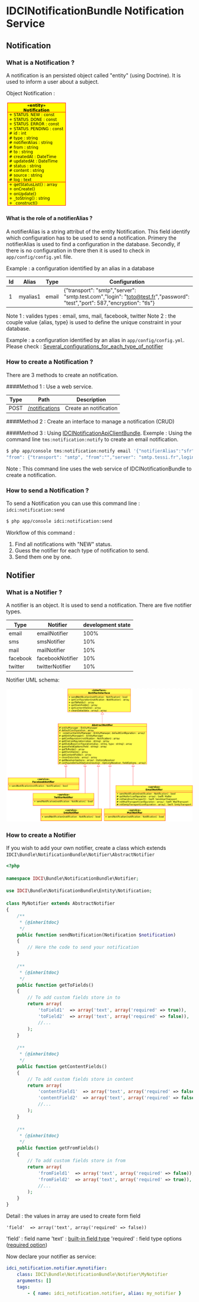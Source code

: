 IDCINotificationBundle Notification Service
===========================================


Notification
------------
### What is a Notification ?
A notification is an persisted object called "entity" (using Doctrine). It is used to inform a user about a subject.

Object Notification :

![UML Notification Class Diagram](notification_class.png)


#### What is the role of a notifierAlias ?

A notifierAlias is a string attribut of the entity Notification. This field identify which configuration has to be used to send a notification. Primery the notifierAlias is used to find a configuration in the database. Secondly, if there is no configuration in there then it is used to check in `app/config/config.yml` file.

Example : a configuration identified by an alias in a database

| Id | Alias    | Type  | Configuration
|----|----------|-------|-----------------------------------------------------------------------------------
| 1  | myalias1 | email | {"transport": "smtp","server": "smtp.test.com","login": "toto@test.fr","password": "test","port": 587,"encryption": "tls"}
Note 1 : valides types : email, sms, mail, facebook, twitter
Note 2 : the couple value {alias, type} is used to define the unique constraint in your database.

Example : a configuration identified by an alias in `app/config/config.yml`.
Please check : [Several_configurations_for_each_type_of_notifier](configuration_reference.md#several-configurations-for-each-type-of-notifier)

### How to create a Notification ?
There are 3 methods to create an notification.

####Method 1 : Use a web service.

| Type   | Path                                                     | Description
|--------|----------------------------------------------------------|------------------------
| POST   | [/notifications](api/notification/post_notifications.md) | Create an notification

####Method 2 : Create an interface to manage a notification (CRUD)

####Method 3 : Using [IDCINotificationApiClientBundle](https://github.com/IDCI-Consulting/NotificationApiClientBundle.git).
Exemple : Using the command line `tms:notification:notify` to create an email notification.
```sh
$ php app/console tms:notification:notify email '{"notifierAlias":"sfr",
"from": {"transport": "smtp", "from":"","server": "smtp.tessi.fr",login":"sender@tessi.com", "password": "password", "port": "465", "encryption": "ssl"},"to": {"to": "test@email.fr", "cc": "titi@toto.fr, tutu@titi.fr", "bcc": null},"content": {"subject": "notification via command line", "message": "the message to be send", "htmlMessage": "<h1>Titre</h1><p>Message</p>", "attachments": []}}'
```
Note : This command line uses the web service of IDCINotificationBundle to create a notification.

### How to send a Notification ?
To send a Notification you can use this command line : `idci:notification:send`
```sh
$ php app/console idci:notification:send
```
Workflow of this command :

1. Find all notifications with "NEW" status.
2. Guess the notifier for each type of notification to send.
3. Send them one by one.

Notifier
--------
### What is a Notifier ?
A notifier is an object. It is used to send a notification.
There are five notifier types.

| Type     | Notifier         | development state
|----------|------------------|-------------------
| email    | emailNotifier    | 100%
| sms      | smsNotifier      | 10%
| mail     | mailNotifier     | 10%
| facebook | facebookNotifier | 10%
| twitter  | twitterNotifier  | 10%

Notifier UML schema:

![Notifier class diagram](notifier_class_diagram.png)

### How to create a Notifier
If you wish to add your own notifier, create a class which extends `IDCI\Bundle\NotificationBundle\Notifier\AbstractNotifier`
```php
<?php

namespace IDCI\Bundle\NotificationBundle\Notifier;

use IDCI\Bundle\NotificationBundle\Entity\Notification;

class MyNotifier extends AbstractNotifier
{
    /**
     * {@inheritdoc}
     */
    public function sendNotification(Notification $notification)
    {
        // Here the code to send your notification
    }

    /**
     * {@inheritdoc}
     */
    public function getToFields()
    {
        // To add custom fields store in to
        return array(
            'toField1'  => array('text', array('required' => true)),
            'toField2'  => array('text', array('required' => false)),
            //...
        );
    }

    /**
     * {@inheritdoc}
     */
    public function getContentFields()
    {
        // To add custom fields store in content
        return array(
            'contentField1'  => array('text', array('required' => false)),
            'contentField2'  => array('text', array('required' => false)),
            //...
        );
    }

    /**
     * {@inheritdoc}
     */
    public function getFromFields()
    {
        // To add custom fields store in from
        return array(
            'fromField1'  => array('text', array('required' => false)),
            'fromField2'  => array('text', array('required' => true)),
            //...
        );
    }
}
```
Detail : the values in array are used to create form field
```
'field'  => array('text', array('required' => false))
```
'field'    : field name
'text'     : [built-in field type](http://symfony.com/doc/current/book/forms.html#built-in-field-types)
'required' : field type options ([required option](http://symfony.com/doc/current/book/forms.html#field-type-options))

Now declare your notifier as service:
```yml
idci_notification.notifier.mynotifier:
    class: IDCI\Bundle\NotificationBundle\Notifier\MyNotifier
    arguments: []
    tags:
        - { name: idci_notification.notifier, alias: my_notifier }
```
